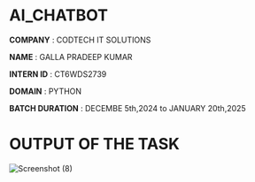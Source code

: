 # AI_CHATBOT

**COMPANY** : CODTECH IT SOLUTIONS

**NAME** : GALLA PRADEEP KUMAR

**INTERN ID** : CT6WDS2739

**DOMAIN** : PYTHON

**BATCH DURATION** : DECEMBE 5th,2024 to JANUARY 20th,2025

# OUTPUT OF THE TASK

![Screenshot (8)](https://github.com/user-attachments/assets/fe561a1c-1f29-4a47-98c7-d1a6bee60dc1)
